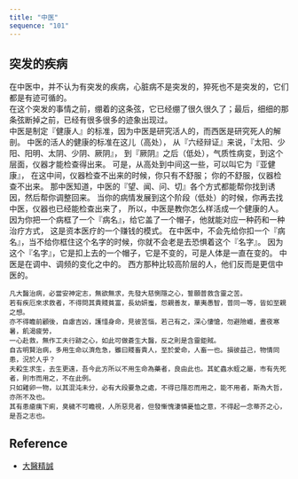 ```yaml
---
title: "中医"
sequence: "101"
---
```


## 突发的疾病

<p>
在中医中，并不认为有突发的疾病，心脏病不是突发的，猝死也不是突发的，它们都是有迹可循的。<br/>
在这个突发的事情之前，绷着的这条弦，它已经绷了很久很久了；最后，细细的那条弦断掉之前，已经有很多很多的迹象出现过。<br/>
中医是制定『健康人』的标准，因为中医是研究活人的，而西医是研究死人的解剖。
中医的活人的健康的标准在这儿（高处），
从『六经辩证』来说，『太阳、少阳、阳明、太阴、少阴、厥阴』，
到『厥阴』之后（低处），气质性病变，到这个层面，仪器才能检查得出来。
可是，从高处到中间这一些，可以叫它为『亚健康』，
在这中间，仪器检查不出来的时候，你只有不舒服；
你的不舒服，仪器检查不出来。
那中医知道，中医的『望、闻、问、切』各个方式都能帮你找到诱因，然后帮你调整回来。
当你的病情发展到这个阶段（低处）的时候，你再去找中医，仪器也已经能检查出来了，
所以，中医是教你怎么样活成一个健康的人。
因为你把一个病框了一个『病名』，给它盖了一个帽子，他就能对应一种药和一种治疗方式，
这是资本医疗的一个赚钱的模式。
在中医中，不会先给你扣一个『病名』，当不给你框住这个名字的时候，你就不会老是去恐惧着这个『名字』。
因为这个『名字』，它是扣上去的一个帽子，它是不变的，可是人体是一直在变的。
中医是在调中、调频的变化之中的。
西方那种比较高阶层的人，他们反而是更信中医的。
</p>




```text
凡大醫治病，必當安神定志，無欲無求，先發大慈惻隱之心，誓願普救含靈之苦。
若有疾厄來求救者，不得問其貴賤貧富，長幼妍蚩，怨親善友，華夷愚智，普同一等，皆如至親之想。
亦不得瞻前顧後，自慮吉凶，護惜身命，見彼苦惱，若己有之，深心悽愴，勿避險巇，晝夜寒暑，飢渴疲勞，
一心赴救，無作工夫行跡之心，如此可做蒼生大醫，反之則是含靈鉅賊。
自古明賢治病，多用生命以濟危急，雖曰賤畜貴人，至於愛命，人畜一也。損彼益己，物情同患，況於人乎？
夫殺生求生，去生更遠，吾今此方所以不用生命為藥者，良由此也。其虻蟲水蛭之屬，市有先死者，則市而用之，不在此例。
只如雞卵一物，以其混沌未分，必有大段要急之處，不得已隱忍而用之，能不用者，斯為大哲，亦所不及也。
其有患瘡痍下痢，臭穢不可瞻視，人所惡見者，但發慚愧淒憐憂恤之意，不得起一念蒂芥之心，是吾之志也。
```

## Reference

- [大醫精誠](https://zh.wikisource.org/zh-hant/%E5%A4%A7%E5%8C%BB%E7%B2%BE%E8%AF%9A)
